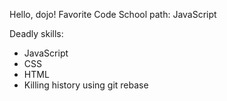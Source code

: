 Hello, dojo!
Favorite Code School path: JavaScript

Deadly skills:
* JavaScript
* CSS
* HTML
* Killing history using git rebase